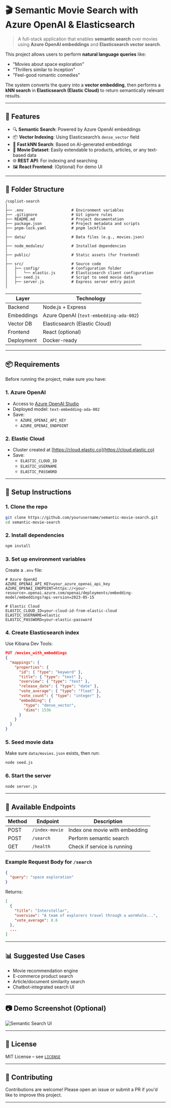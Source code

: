 # 🎬 Semantic Movie Search with Azure OpenAI & Elasticsearch

> A full-stack application that enables **semantic search** over movies using **Azure OpenAI embeddings** and **Elasticsearch vector search**.

This project allows users to perform **natural language queries** like:
- "Movies about space exploration"
- "Thrillers similar to Inception"
- "Feel-good romantic comedies"

The system converts the query into a **vector embedding**, then performs a **kNN search** in **Elasticsearch (Elastic Cloud)** to return semantically relevant results.

---

## 🧠 Features

- 🔍 **Semantic Search**: Powered by Azure OpenAI embeddings
- 📦 **Vector Indexing**: Using Elasticsearch’s `dense_vector` field
- 🚀 **Fast kNN Search**: Based on AI-generated embeddings
- 🎥 **Movie Dataset**: Easily extendable to products, articles, or any text-based data
- 🌐 **REST API**: For indexing and searching
- 🖼️ **React Frontend**: (Optional) For demo UI

---

## 📁 Folder Structure

```
/copliot-search
│
├── .env                     # Environment variables
├── .gitignore               # Git ignore rules
├── README.md                # Project documentation
├── package.json             # Project metadata and scripts
├── pnpm-lock.yaml           # pnpm lockfile
│
├── data/                    # Data files (e.g., movies.json)
│
├── node_modules/            # Installed dependencies
│
├── public/                  # Static assets (for frontend)
│
├── src/                     # Source code
│   ├── config/              # Configuration folder
│   │   └── elastic.js       # Elasticsearch client configuration
│   ├── seed.js              # Script to seed movie data
│   ├── server.js            # Express server entry point
│
```

| Layer        | Technology                        |
|--------------|----------------------------------|
| Backend      | Node.js + Express                |
| Embeddings   | Azure OpenAI (`text-embedding-ada-002`) |
| Vector DB    | Elasticsearch (Elastic Cloud)     |
| Frontend     | React (optional)                 |
| Deployment   | Docker-ready                     |

---

## 📦 Requirements

Before running the project, make sure you have:

### 1. Azure OpenAI
- Access to [Azure OpenAI Studio](https://oai.azure.com)
- Deployed model: `text-embedding-ada-002`
- Save:
  - `AZURE_OPENAI_API_KEY`
  - `AZURE_OPENAI_ENDPOINT`

### 2. Elastic Cloud
- Cluster created at [https://cloud.elastic.co](https://cloud.elastic.co)
- Save:
  - `ELASTIC_CLOUD_ID`
  - `ELASTIC_USERNAME`
  - `ELASTIC_PASSWORD`

---

## 🚀 Setup Instructions

### 1. Clone the repo

```bash
git clone https://github.com/yourusername/semantic-movie-search.git
cd semantic-movie-search
```

### 2. Install dependencies

```bash
npm install
```

### 3. Set up environment variables

Create a `.env` file:

```env
# Azure OpenAI
AZURE_OPENAI_API_KEY=your_azure_openai_api_key
AZURE_OPENAI_ENDPOINT=https://<your-resource>.openai.azure.com/openai/deployments/embedding-model/embeddings?api-version=2023-05-15

# Elastic Cloud
ELASTIC_CLOUD_ID=your-cloud-id-from-elastic-cloud
ELASTIC_USERNAME=elastic
ELASTIC_PASSWORD=your-elastic-password
```

### 4. Create Elasticsearch index

Use Kibana Dev Tools:

```json
PUT /movies_with_embeddings
{
  "mappings": {
    "properties": {
      "id": { "type": "keyword" },
      "title": { "type": "text" },
      "overview": { "type": "text" },
      "release_date": { "type": "date" },
      "vote_average": { "type": "float" },
      "vote_count": { "type": "integer" },
      "embedding": {
        "type": "dense_vector",
        "dims": 1536
      }
    }
  }
}
```

### 5. Seed movie data

Make sure `data/movies.json` exists, then run:

```bash
node seed.js
```

### 6. Start the server

```bash
node server.js
```

---

## 🧪 Available Endpoints

| Method | Endpoint         | Description                         |
|--------|------------------|-------------------------------------|
| POST   | `/index-movie`   | Index one movie with embedding      |
| POST   | `/search`        | Perform semantic search             |
| GET    | `/health`        | Check if service is running         |

### Example Request Body for `/search`

```json
{
  "query": "space exploration"
}
```

Returns:

```json
[
  {
    "title": "Interstellar",
    "overview": "A team of explorers travel through a wormhole...",
    "vote_average": 8.6
  },
  ...
]
```

---

## 📊 Suggested Use Cases

- Movie recommendation engine
- E-commerce product search
- Article/document similarity search
- Chatbot-integrated search UI

---

## 📷 Demo Screenshot (Optional)

![Semantic Search UI](screenshots/demo-ui.png)

---

## 📄 License

MIT License – see [`LICENSE`](LICENSE)

---

## 🤝 Contributing

Contributions are welcome! Please open an issue or submit a PR if you'd like to improve this project.

---
